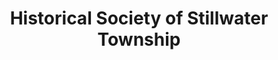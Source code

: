 ---
layout: repo
title: "Historical Society of Stillwater Township"
id: 12889
permalink: repos/12889/
---
